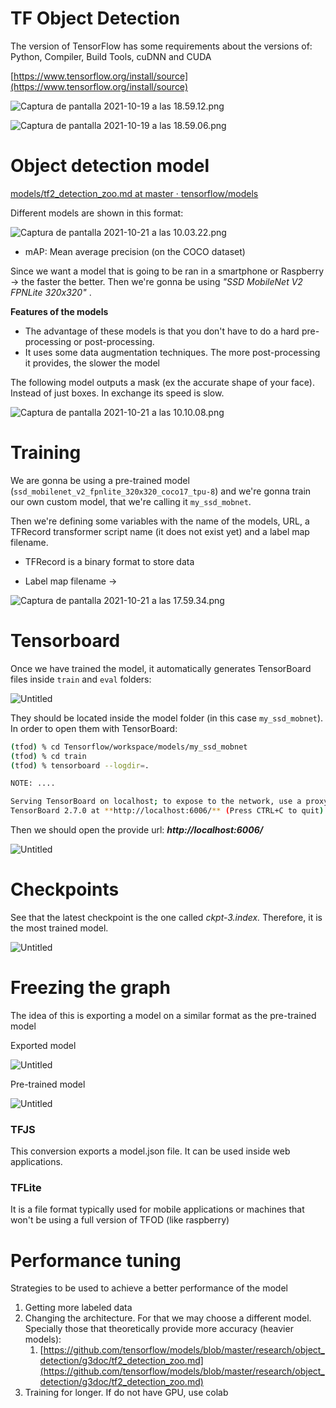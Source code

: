 # TF Object Detection

The version of TensorFlow has some requirements about the versions of: Python, Compiler, Build Tools, cuDNN and CUDA

[https://www.tensorflow.org/install/source](https://www.tensorflow.org/install/source)

![Captura de pantalla 2021-10-19 a las 18.59.12.png](TF%20Object%20Detection%20f9b248b256de4d7ea7eb3f948fa6955a/Captura_de_pantalla_2021-10-19_a_las_18.59.12.png)

![Captura de pantalla 2021-10-19 a las 18.59.06.png](TF%20Object%20Detection%20f9b248b256de4d7ea7eb3f948fa6955a/Captura_de_pantalla_2021-10-19_a_las_18.59.06.png)

# Object detection model

[models/tf2_detection_zoo.md at master · tensorflow/models](https://github.com/tensorflow/models/blob/master/research/object_detection/g3doc/tf2_detection_zoo.md)

Different models are shown in this format:

![Captura de pantalla 2021-10-21 a las 10.03.22.png](TF%20Object%20Detection%20f9b248b256de4d7ea7eb3f948fa6955a/Captura_de_pantalla_2021-10-21_a_las_10.03.22.png)

- mAP: Mean average precision (on the COCO dataset)

Since we want a model that is going to be ran in a smartphone or Raspberry → the faster the better. Then we're gonna be using *"SSD MobileNet V2 FPNLite 320x320"* . 

**Features of the models**

- The advantage of these models is that you don't have to do a hard pre-processing or post-processing.
- It uses some data augmentation techniques. The more post-processing it provides, the slower the model

The following model outputs a mask (ex the accurate shape of your face). Instead of just boxes. In exchange its speed is slow.

![Captura de pantalla 2021-10-21 a las 10.10.08.png](TF%20Object%20Detection%20f9b248b256de4d7ea7eb3f948fa6955a/Captura_de_pantalla_2021-10-21_a_las_10.10.08.png)

# Training

We are gonna be using a pre-trained model (`ssd_mobilenet_v2_fpnlite_320x320_coco17_tpu-8`) and we're gonna train our own custom model, that we're calling it `my_ssd_mobnet`. 

Then we're defining some variables with the name of the models, URL, a TFRecord transformer script name (it does not exist yet) and a label map filename.

- TFRecord is a binary format to store data

- Label map filename →

![Captura de pantalla 2021-10-21 a las 17.59.34.png](TF%20Object%20Detection%20f9b248b256de4d7ea7eb3f948fa6955a/Captura_de_pantalla_2021-10-21_a_las_17.59.34.png)

# Tensorboard

Once we have trained the model, it automatically generates TensorBoard files inside `train` and `eval` folders:

![Untitled](TF%20Object%20Detection%20f9b248b256de4d7ea7eb3f948fa6955a/Untitled.png)

They should be located inside the model folder (in this case `my_ssd_mobnet`). In order to open them with TensorBoard:

```bash
(tfod) % cd Tensorflow/workspace/models/my_ssd_mobnet
(tfod) % cd train                
(tfod) % tensorboard --logdir=.  

NOTE: ....

Serving TensorBoard on localhost; to expose to the network, use a proxy or pass --bind_all
TensorBoard 2.7.0 at **http://localhost:6006/** (Press CTRL+C to quit)
```

Then we should open the provide url: ***http://localhost:6006/***

![Untitled](TF%20Object%20Detection%20f9b248b256de4d7ea7eb3f948fa6955a/Untitled%201.png)

# Checkpoints

See that the latest checkpoint is the one called *ckpt-3.index.* Therefore, it is the most trained model.

![Untitled](TF%20Object%20Detection%20f9b248b256de4d7ea7eb3f948fa6955a/Untitled%202.png)

# Freezing the graph

The idea of this is exporting a model on a similar format as the pre-trained model

Exported model

![Untitled](TF%20Object%20Detection%20f9b248b256de4d7ea7eb3f948fa6955a/Untitled%203.png)

Pre-trained model

![Untitled](TF%20Object%20Detection%20f9b248b256de4d7ea7eb3f948fa6955a/Untitled%204.png)

### TFJS

This conversion exports a model.json file. It can be used inside web applications.

### TFLite

It is a file format typically used for mobile applications or machines that won't be using a full version of TFOD (like raspberry)

# Performance tuning

Strategies to be used to achieve a better performance of the model

1. Getting more labeled data
2. Changing the architecture. For that we may choose a different model. Specially those that theoretically provide more accuracy (heavier models):
    1. [https://github.com/tensorflow/models/blob/master/research/object_detection/g3doc/tf2_detection_zoo.md](https://github.com/tensorflow/models/blob/master/research/object_detection/g3doc/tf2_detection_zoo.md)
3. Training for longer. If do not have GPU, use colab
